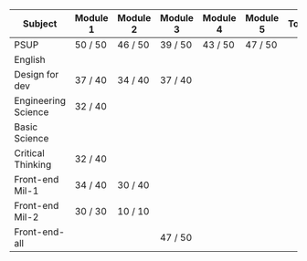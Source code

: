 
| Subject             | Module 1 | Module 2 | Module 3 | Module 4 | Module 5 | Total | Percentage |
| ------------------- | -------- | -------- | -------- | -------- | -------- | ----- | ---------- |
| PSUP                | 50 / 50  | 46 / 50  | 39 / 50  | 43 / 50  | 47 / 50  |       |            |
| English             |          |          |          |          |          |       |            |
| Design for dev      | 37 / 40  | 34 / 40  | 37 / 40  |          |          |       |            |
| Engineering Science | 32 / 40  |          |          |          |          |       |            |
| Basic Science       |          |          |          |          |          |       |            |
| Critical Thinking   | 32 / 40  |          |          |          |          |       |            |
| Front-end Mil-1     | 34 / 40  | 30 / 40  |          |          |          |       |            |
| Front-end Mil-2     | 30 / 30  | 10 / 10  |          |          |          |       |            |
| Front-end-all       |          |          | 47 / 50  |          |          |       |            |
